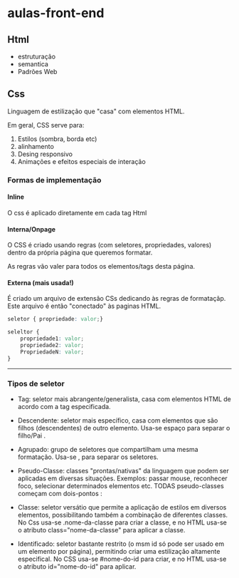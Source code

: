 # aulas-front-end

## Html


- estruturação
- semantica
- Padrões Web

## Css

Linguagem de estilização que "casa" com elementos HTML.

Em geral, CSS serve para:

1. Estilos (sombra, borda etc)
2. alinhamento
3. Desing responsivo
4. Animações e efeitos especiais de interação

### Formas de implementação

#### Inline

O css é aplicado diretamente em cada tag Html

#### Interna/Onpage

O CSS é criado usando regras (com seletores, propriedades, valores) dentro da própria página que queremos formatar.

As regras vão valer para todos os elementos/tags desta página.

#### Externa (mais usada!)

É criado um arquivo de extensão CSs dedicando às regras de formataçãp. Este arquivo é então "conectado" às paginas HTML.

```css
seletor { propriedade: valor;}

seleltor {
    propriedade1: valor;
    propriedade2: valor;
    PropriedadeN: valor;
}
```

---

### Tipos de seletor


- Tag: seletor mais abrangente/generalista, casa com elementos HTML de acordo com a tag especificada.

- Descendente: seletor mais específico, casa com elementos que são filhos (descendentes) de outro elemento. Usa-se espaço para separar o filho/Pai .

- Agrupado: grupo de seletores que compartilham uma mesma formatação. Usa-se , para separar os seletores.

- Pseudo-Classe: classes "prontas/nativas" da linguagem que podem ser aplicadas em diversas situações. Exemplos: passar mouse, reconhecer foco, selecionar determinados elementos etc. TODAS pseudo-classes começam com dois-pontos  :

- Classe: seletor versátio que permite a aplicação de estilos em diversos elementos, possibilitando também a combinação de diferentes classes. No Css usa-se .nome-da-classe para criar a classe, e no HTML usa-se o atributo class="nome-da-classe" para aplicar a classe.

- Identificado: seletor bastante restrito (o msm id só pode ser usado em um elemento por página), permitindo criar uma estilização altamente especifical. No CSS usa-se #nome-do-id para criar, e no HTML usa-se o atributo id="nome-do-id" para aplicar.